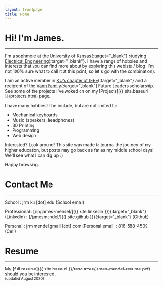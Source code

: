 ```yaml
---
layout: frontpage
title: Home
---
```

# Hi! I'm James.
-----
I'm a sophmore at the [University of Kansas](//engr.ku.edu/){:target="_blank"} studying [Electrical Engineering](//eecs.ku.edu/){:target="_blank"}.
I have a range of hobbies and interests that you can find more about by exploring this webiste / blog (I'm not 100% sure what to call it at this point, so let's go with the combination). 

I am an active member in [KU's chapter of IEEE](https://ieee.eecs.ku.edu){:target="_blank"} and a recipient of the [Vann Family](https://engr.ku.edu/kyle-d-vann){:target="_blank"} Future Leaders scholarship. See some of the projects I've woked on on my [Projects]({{ site.baseurl }}/projects.html) page.

I have many hobbies! The include, but are not limited to:
- Mechanical keyboards
- Music (speakers, headphones)
- 3D Printing
- Programming
- Web design

Interested? Look around! This site was made to journal the journey of my higher education, but posts may go back as far as my middle school days! We'll see what I can dig up :)

Happy browsing.

# Contact Me
-----
School
: <i class="fas fa-fw fa-envelope"></i> jrm <i class="fas fa-at"></i> ku \[dot\] edu (School email)

Professional
: <i class="fab fa-fw fa-linkedin"></i> [/in/james-mendel/]({{ site.linkedin }}){:target="_blank"} (Linkedin)
: <i class="fab fa-fw fa-github-square"></i> [/jamesmendel/]({{ site.github }}){:target="_blank"} (Github)

Personal
: <i class="fas fa-fw fa-envelope"></i> jrm.mendel <i class="fas fa-at"></i> gmail \[dot\] com (Personal email)
: <i class="fas fa-fw fa-mobile-alt"></i> 816-588-4509 (Cell)

# Resume
----
My [full resume]({{ site.baseurl }}/resources/james-mendel-resume.pdf) should you be interested.
<br>
<small>(updated August 2020)</small>
